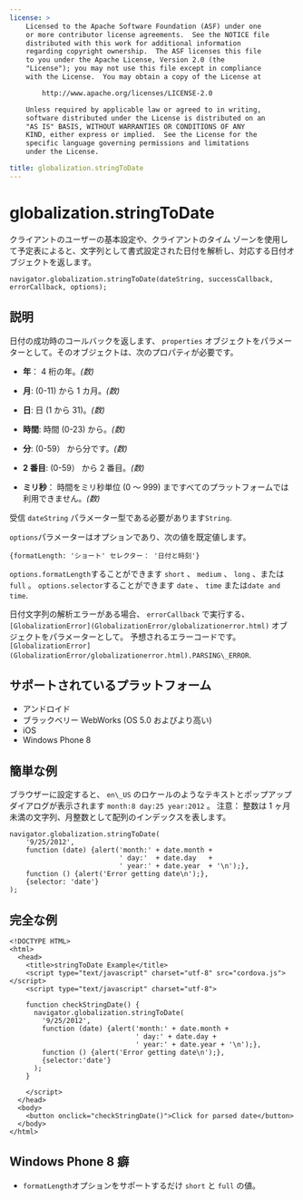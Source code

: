 ```yaml
---
license: >
    Licensed to the Apache Software Foundation (ASF) under one
    or more contributor license agreements.  See the NOTICE file
    distributed with this work for additional information
    regarding copyright ownership.  The ASF licenses this file
    to you under the Apache License, Version 2.0 (the
    "License"); you may not use this file except in compliance
    with the License.  You may obtain a copy of the License at

        http://www.apache.org/licenses/LICENSE-2.0

    Unless required by applicable law or agreed to in writing,
    software distributed under the License is distributed on an
    "AS IS" BASIS, WITHOUT WARRANTIES OR CONDITIONS OF ANY
    KIND, either express or implied.  See the License for the
    specific language governing permissions and limitations
    under the License.

title: globalization.stringToDate
---
```


# globalization.stringToDate

クライアントのユーザーの基本設定や、クライアントのタイム ゾーンを使用して予定表によると、文字列として書式設定された日付を解析し、対応する日付オブジェクトを返します。

    navigator.globalization.stringToDate(dateString, successCallback, errorCallback, options);
    

## 説明

日付の成功時のコールバックを返します、 `properties` オブジェクトをパラメーターとして。そのオブジェクトは、次のプロパティが必要です。

*   **年**： 4 桁の年。*(数)*

*   **月**: (0-11) から 1 カ月。*(数)*

*   **日**: 日 (1 から 31)。*(数)*

*   **時間**: 時間 (0-23) から。*(数)*

*   **分**: (0-59） から分です。*(数)*

*   **2 番目**: (0-59） から 2 番目。*(数)*

*   **ミリ秒**： 時間をミリ秒単位 (0 ～ 999) まですべてのプラットフォームでは利用できません。*(数)*

受信 `dateString` パラメーター型である必要があります`String`.

`options`パラメーターはオプションであり、次の値を既定値します。

    {formatLength: 'ショート' セレクター： '日付と時刻'}
    

`options.formatLength`することができます `short` 、 `medium` 、 `long` 、または `full` 。 `options.selector`することができます `date` 、 `time` または`date and
time`.

日付文字列の解析エラーがある場合、 `errorCallback` で実行する、 `[GlobalizationError](GlobalizationError/globalizationerror.html)` オブジェクトをパラメーターとして。 予想されるエラーコードです。`[GlobalizationError](GlobalizationError/globalizationerror.html).PARSING\_ERROR`.

## サポートされているプラットフォーム

*   アンドロイド
*   ブラックベリー WebWorks (OS 5.0 およびより高い)
*   iOS
*   Windows Phone 8

## 簡単な例

ブラウザーに設定すると、 `en\_US` のロケールのようなテキストとポップアップ ダイアログが表示されます `month:8 day:25 year:2012` 。 注意： 整数は 1 ヶ月未満の文字列、月整数として配列のインデックスを表します。

    navigator.globalization.stringToDate(
        '9/25/2012',
        function (date) {alert('month:' + date.month +
                               ' day:'  + date.day   +
                               ' year:' + date.year  + '\n');},
        function () {alert('Error getting date\n');},
        {selector: 'date'}
    );
    

## 完全な例

    <!DOCTYPE HTML>
    <html>
      <head>
        <title>stringToDate Example</title>
        <script type="text/javascript" charset="utf-8" src="cordova.js"></script>
        <script type="text/javascript" charset="utf-8">
    
        function checkStringDate() {
          navigator.globalization.stringToDate(
            '9/25/2012',
            function (date) {alert('month:' + date.month +
                                   ' day:' + date.day +
                                   ' year:' + date.year + '\n');},
            function () {alert('Error getting date\n');},
            {selector:'date'}
          );
        }
    
        </script>
      </head>
      <body>
        <button onclick="checkStringDate()">Click for parsed date</button>
      </body>
    </html>
    

## Windows Phone 8 癖

*   `formatLength`オプションをサポートするだけ `short` と `full` の値。